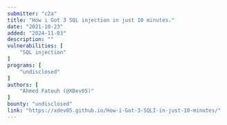 ```yaml
---
submitter: "c2a"
title: "How i Got 3 SQL injection in just 10 minutes."
date: "2021-10-23"
added: "2024-11-03"
description: ""
vulnerabilities: [
    "SQL injection"
]
programs: [
    "undisclosed"
]
authors: [
    "Ahmed Fatouh (@XDev05)"
]
bounty: "undisclosed"
link: "https://xdev05.github.io/How-i-Got-3-SQLI-in-just-10-minutes/"
---
```




